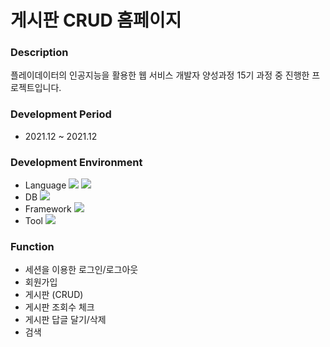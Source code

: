 # 게시판 CRUD 홈페이지

### Description
플레이데이터의 인공지능을 활용한 웹 서비스 개발자 양성과정 15기 과정 중 진행한 프로젝트입니다. 

### Development Period
- 2021.12 ~ 2021.12

### Development Environment
- Language
<img src="https://img.shields.io/badge/Java-007396?style=flat-square&logo=Java&logoColor=white"/></a>
<img src="https://img.shields.io/badge/JSP-F7DF1E?style=flat-square&logo=JSP&logoColor=white"/></a>
- DB 
<img src="https://img.shields.io/badge/Oracle-F80000?style=flat-square&logo=Oracle&logoColor=white"/></a>
- Framework
<img src="https://img.shields.io/badge/Spring-6DB33F?style=flat-square&logo=Spring&logoColor=white"/></a>
- Tool
<img src="https://img.shields.io/badge/Eclipse IDE-2C2255?style=flat-square&logo=Eclipse IDE&logoColor=white"/></a>

### Function
- 세션을 이용한 로그인/로그아웃
- 회원가입
- 게시판 (CRUD)
- 게시판 조회수 체크
- 게시판 답글 달기/삭제
- 검색

